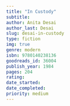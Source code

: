 ```yaml
---
title: "In Custody"
subtitle: 
author: Anita Desai
author_last: Desai
slug: desai-in-custody
type: fiction
img: true
genre: modern
isbn: 9780140238136
goodreads_id: 36004
publish_year: 1984
pages: 204
rating: 
date_started:
date_completed:
priority: medium
---
```

